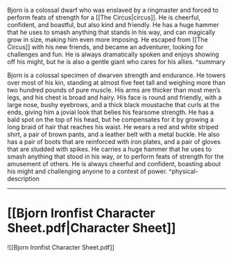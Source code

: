 Bjorn is a colossal dwarf who was enslaved by a ringmaster and forced to perform feats of strength for a [[The Circus|circus]]. He is cheerful, confident, and boastful, but also kind and friendly. He has a huge hammer that he uses to smash anything that stands in his way, and can magically grow in size, making him even more imposing. He escaped from [[The Circus]] with his new friends, and became an adventurer, looking for challenges and fun. He is always dramatically spoken and enjoys showing off his might, but he is also a gentle giant who cares for his allies. ^summary

Bjorn is a colossal specimen of dwarven strength and endurance. He towers over most of his kin, standing at almost five feet tall and weighing more than two hundred pounds of pure muscle. His arms are thicker than most men’s legs, and his chest is broad and hairy. His face is round and friendly, with a large nose, bushy eyebrows, and a thick black moustache that curls at the ends, giving him a jovial look that belies his fearsome strength. He has a bald spot on the top of his head, but he compensates for it by growing a long braid of hair that reaches his waist. He wears a red and white striped shirt, a pair of brown pants, and a leather belt with a metal buckle. He also has a pair of boots that are reinforced with iron plates, and a pair of gloves that are studded with spikes. He carries a huge hammer that he uses to smash anything that stood in his way, or to perform feats of strength for the amusement of others. He is always cheerful and confident, boasting about his might and challenging anyone to a contest of power. ^physical-description

---

# [[Bjorn Ironfist Character Sheet.pdf|Character Sheet]]
![[Bjorn Ironfist Character Sheet.pdf]]